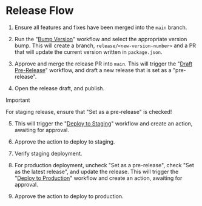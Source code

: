 # Release Flow

1. Ensure all features and fixes have been merged into the `main` branch.

2. Run the "[Bump Version](.github/workflows/bump-version.yml)" workflow and select the appropriate version bump. This will create a branch, `release/<new-version-number>` and a PR that will update the current version written in `package.json`.

3. Approve and merge the release PR into `main`. This will trigger the "[Draft Pre-Release](.github/workflows/draft-pre-release.yml)" workflow, and draft a new release that is set as a "pre-release".

4. Open the release draft, and publish.

> [!IMPORTANT] 
> For staging release, ensure that "Set as a pre-release" is checked!

5. This will trigger the "[Deploy to Staging](.github/workflows/deploy-to-staging.yml)" workflow and create an action, awaiting for approval.

6. Approve the action to deploy to staging.

7. Verify staging deployment.

8. For production deployment, uncheck "Set as a pre-release", check "Set as the latest release", and update the release. This will trigger the "[Deploy to Production](.github/workflows/deploy-to-production.yml)" workflow and create an action, awaiting for approval.

9. Approve the action to deploy to production.

 

